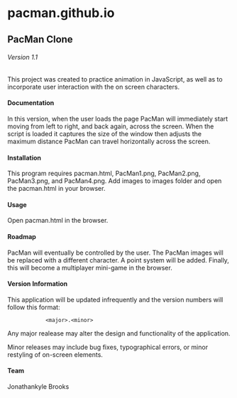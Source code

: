 # pacman.github.io

## PacMan Clone
###### Version 1.1

This project was created to practice animation in JavaScript, as well as to incorporate user interaction with the on screen characters.

#### Documentation

In this version, when the user loads the page PacMan will immediately start moving from left to right, and back again, across the screen. When the script is loaded it captures the size of the window then adjusts the maximum distance PacMan can travel horizontally across the screen.

#### Installation

This program requires pacman.html, PacMan1.png, PacMan2.png, PacMan3.png, and PacMan4.png. Add images to images folder and open the pacman.html in your browser.

#### Usage

Open pacman.html in the browser.

#### Roadmap

PacMan will eventually be controlled by the user. The PacMan images will be replaced with a different character. A point system will be added. Finally, this will become a multiplayer mini-game in the browser.

#### Version Information

This application will be updated infrequently and the version numbers will follow this format:

                <major>.<minor>

Any major realease may alter the design and functionality of the application. 

Minor releases may include bug fixes, typographical errors, or minor restyling of on-screen elements. 

#### Team

Jonathankyle Brooks